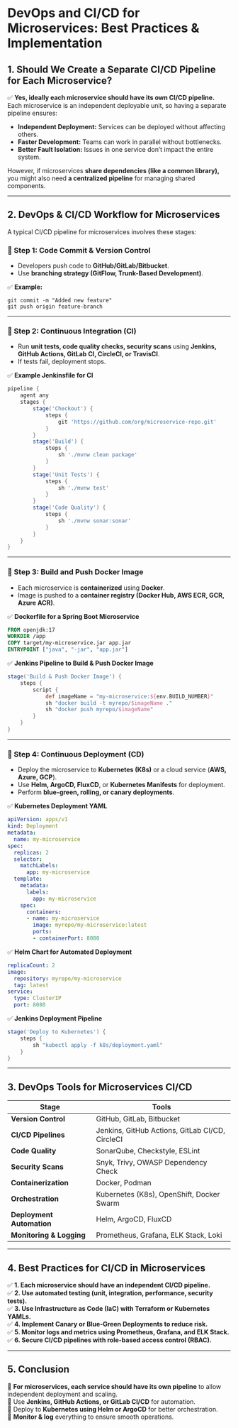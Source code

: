 # **DevOps and CI/CD for Microservices: Best Practices & Implementation**

## **1. Should We Create a Separate CI/CD Pipeline for Each Microservice?**
✅ **Yes, ideally each microservice should have its own CI/CD pipeline.**  
Each microservice is an independent deployable unit, so having a separate pipeline ensures:
- **Independent Deployment:** Services can be deployed without affecting others.
- **Faster Development:** Teams can work in parallel without bottlenecks.
- **Better Fault Isolation:** Issues in one service don’t impact the entire system.

However, if microservices **share dependencies (like a common library),** you might also need **a centralized pipeline** for managing shared components.

---

## **2. DevOps & CI/CD Workflow for Microservices**
A typical CI/CD pipeline for microservices involves these stages:

### **🔹 Step 1: Code Commit & Version Control**
- Developers push code to **GitHub/GitLab/Bitbucket**.
- Use **branching strategy (GitFlow, Trunk-Based Development)**.

✅ **Example:**
```
git commit -m "Added new feature"
git push origin feature-branch
```

---

### **🔹 Step 2: Continuous Integration (CI)**
- Run **unit tests, code quality checks, security scans** using **Jenkins, GitHub Actions, GitLab CI, CircleCI, or TravisCI**.
- If tests fail, deployment stops.

✅ **Example Jenkinsfile for CI**
```groovy
pipeline {
    agent any
    stages {
        stage('Checkout') {
            steps {
                git 'https://github.com/org/microservice-repo.git'
            }
        }
        stage('Build') {
            steps {
                sh './mvnw clean package'
            }
        }
        stage('Unit Tests') {
            steps {
                sh './mvnw test'
            }
        }
        stage('Code Quality') {
            steps {
                sh './mvnw sonar:sonar'
            }
        }
    }
}
```

---

### **🔹 Step 3: Build and Push Docker Image**
- Each microservice is **containerized** using **Docker**.
- Image is pushed to a **container registry (Docker Hub, AWS ECR, GCR, Azure ACR)**.

✅ **Dockerfile for a Spring Boot Microservice**
```dockerfile
FROM openjdk:17
WORKDIR /app
COPY target/my-microservice.jar app.jar
ENTRYPOINT ["java", "-jar", "app.jar"]
```

✅ **Jenkins Pipeline to Build & Push Docker Image**
```groovy
stage('Build & Push Docker Image') {
    steps {
        script {
            def imageName = "my-microservice:${env.BUILD_NUMBER}"
            sh "docker build -t myrepo/$imageName ."
            sh "docker push myrepo/$imageName"
        }
    }
}
```

---

### **🔹 Step 4: Continuous Deployment (CD)**
- Deploy the microservice to **Kubernetes (K8s)** or a cloud service (**AWS, Azure, GCP**).
- Use **Helm, ArgoCD, FluxCD**, or **Kubernetes Manifests** for deployment.
- Perform **blue-green, rolling, or canary deployments**.

✅ **Kubernetes Deployment YAML**
```yaml
apiVersion: apps/v1
kind: Deployment
metadata:
  name: my-microservice
spec:
  replicas: 2
  selector:
    matchLabels:
      app: my-microservice
  template:
    metadata:
      labels:
        app: my-microservice
    spec:
      containers:
      - name: my-microservice
        image: myrepo/my-microservice:latest
        ports:
        - containerPort: 8080
```

✅ **Helm Chart for Automated Deployment**
```yaml
replicaCount: 2
image:
  repository: myrepo/my-microservice
  tag: latest
service:
  type: ClusterIP
  port: 8080
```

✅ **Jenkins Deployment Pipeline**
```groovy
stage('Deploy to Kubernetes') {
    steps {
        sh "kubectl apply -f k8s/deployment.yaml"
    }
}
```

---

## **3. DevOps Tools for Microservices CI/CD**
| **Stage**        | **Tools**  |
|----------------|-----------|
| **Version Control** | GitHub, GitLab, Bitbucket |
| **CI/CD Pipelines** | Jenkins, GitHub Actions, GitLab CI/CD, CircleCI |
| **Code Quality** | SonarQube, Checkstyle, ESLint |
| **Security Scans** | Snyk, Trivy, OWASP Dependency Check |
| **Containerization** | Docker, Podman |
| **Orchestration** | Kubernetes (K8s), OpenShift, Docker Swarm |
| **Deployment Automation** | Helm, ArgoCD, FluxCD |
| **Monitoring & Logging** | Prometheus, Grafana, ELK Stack, Loki |

---

## **4. Best Practices for CI/CD in Microservices**
✅ **1. Each microservice should have an independent CI/CD pipeline.**  
✅ **2. Use automated testing (unit, integration, performance, security tests).**  
✅ **3. Use Infrastructure as Code (IaC) with Terraform or Kubernetes YAMLs.**  
✅ **4. Implement Canary or Blue-Green Deployments to reduce risk.**  
✅ **5. Monitor logs and metrics using Prometheus, Grafana, and ELK Stack.**  
✅ **6. Secure CI/CD pipelines with role-based access control (RBAC).**

---

## **5. Conclusion**
🔹 **For microservices, each service should have its own pipeline** to allow independent deployment and scaling.  
🔹 Use **Jenkins, GitHub Actions, or GitLab CI/CD** for automation.  
🔹 Deploy to **Kubernetes using Helm or ArgoCD** for better orchestration.  
🔹 **Monitor & log** everything to ensure smooth operations.
